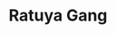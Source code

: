 ---
title: "Ratuya Gang"
title_bn: "রাতুয়া গাং"
description: "Ratuya gang starts from Baudaran and first stream ends at the Jaliyagang, second stream ends at Halikona."
---